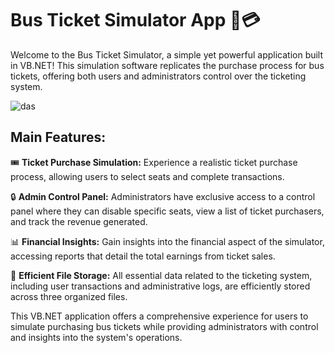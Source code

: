 # Bus Ticket Simulator App 🚌💳

Welcome to the Bus Ticket Simulator, a simple yet powerful application built in VB.NET! This simulation software replicates the purchase process for bus tickets, offering both users and administrators control over the ticketing system.

![das](https://user-images.githubusercontent.com/59150464/233184029-e4f59cda-e007-4d29-b90d-b50a0abb2a88.jpg)

## Main Features:

🎟️ **Ticket Purchase Simulation:** Experience a realistic ticket purchase process, allowing users to select seats and complete transactions.

🔒 **Admin Control Panel:** Administrators have exclusive access to a control panel where they can disable specific seats, view a list of ticket purchasers, and track the revenue generated.

📊 **Financial Insights:** Gain insights into the financial aspect of the simulator, accessing reports that detail the total earnings from ticket sales.

📁 **Efficient File Storage:** All essential data related to the ticketing system, including user transactions and administrative logs, are efficiently stored across three organized files.

This VB.NET application offers a comprehensive experience for users to simulate purchasing bus tickets while providing administrators with control and insights into the system's operations.




